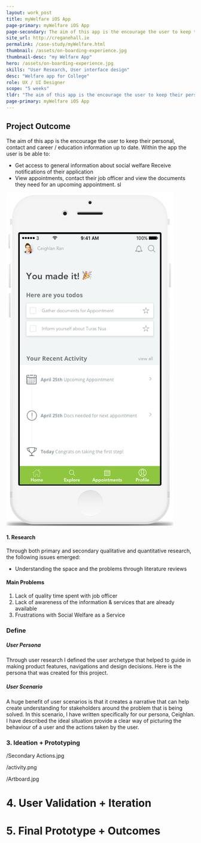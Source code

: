 ```yaml
---
layout: work_post
title: myWelfare iOS App
page-primary: myWelfare iOS App
page-secondary: The aim of this app is the encourage the user to keep their personal, contact and career / education information up to date
site_url: http://creganehall.ie
permalink: /case-study/myWelfare.html
thumbnail: /assets/on-boarding-experience.jpg
thumbnail-desc: "my Welfare App"
hero: /assets/on-boarding-experience.jpg
skills: "User Research, User interface design"
desc: "Welfare app for College"
role: UX / UI Designer
scope: "5 weeks"
tldr: "The aim of this app is the encourage the user to keep their personal, contact and career / education information up to date."
page-primary: myWelfare iOS App
---
```



## Project Outcome

The aim of this app is the encourage the user to keep their personal, contact and career / education information up to date.
Within the app the user is be able to:

* Get access to general information about social welfare
Receive notifications of their application
* View appointments, contact their job officer and view the documents they need for an upcoming appointment.
sl




<img src="/assets/in-iPhone.jpg" alt="">



<img src="https://cl.ly/2n0V3N190j3h/download/myWelfare-onboard.jpg" alt="" />


#### 1. Research
Through both primary and secondary qualitative and quantitative research, the following issues emerged:

* Understanding the space and the problems through literature  reviews

#### Main Problems

1. Lack of quality time spent with job officer
2. Lack of awareness of the information & services that are already available
2. Frustrations with Social Welfare as a Service



### Define


##### User Persona
Through user research I defined the user archetype that helped to guide in making product features, navigations and design decisions. Here is the persona that was created for this project.

##### User Scenario

A huge benefit of user scenarios is that it creates a narrative that can help create understanding for stakeholders around the problem that is being solved. In this scenario, I have written specifically for our persona, Ceighlan. I have described the ideal situation provide a clear way of picturing the behaviour of a user and the actions taken by the user.

### 3. Ideation + Prototyping

/Secondary Actions.jpg

/activity.png

/Artboard.jpg

# 4. User Validation + Iteration
# 5. Final Prototype + Outcomes

